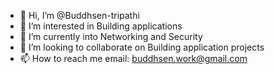 - 👋 Hi, I’m @Buddhsen-tripathi
- 👀 I’m interested in Building applications
- 🌱 I’m currently into Networking and Security
- 💞️ I’m looking to collaborate on Building application projects
- 📫 How to reach me email: buddhsen.work@gmail.com
